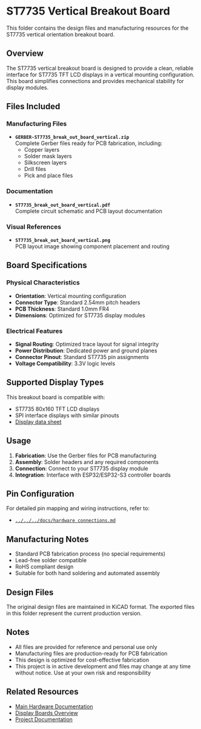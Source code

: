 # ST7735 Vertical Breakout Board

This folder contains the design files and manufacturing resources for the ST7735 vertical orientation breakout board.

## Overview

The ST7735 vertical breakout board is designed to provide a clean, reliable interface for ST7735 TFT LCD displays in a vertical mounting configuration. This board simplifies connections and provides mechanical stability for display modules.

## Files Included

### Manufacturing Files

- **`GERBER-ST7735_break_out_board_vertical.zip`**  
  Complete Gerber files ready for PCB fabrication, including:
  - Copper layers
  - Solder mask layers
  - Silkscreen layers
  - Drill files
  - Pick and place files

### Documentation

- **`ST7735_break_out_board_vertical.pdf`**  
  Complete circuit schematic and PCB layout documentation

### Visual References

- **`ST7735_break_out_board_vertical.png`**  
  PCB layout image showing component placement and routing

## Board Specifications

### Physical Characteristics

- **Orientation**: Vertical mounting configuration
- **Connector Type**: Standard 2.54mm pitch headers
- **PCB Thickness**: Standard 1.0mm FR4
- **Dimensions**: Optimized for ST7735 display modules

### Electrical Features

- **Signal Routing**: Optimized trace layout for signal integrity
- **Power Distribution**: Dedicated power and ground planes
- **Connector Pinout**: Standard ST7735 pin assignments
- **Voltage Compatibility**: 3.3V logic levels

## Supported Display Types

This breakout board is compatible with:

- ST7735 80x160 TFT LCD displays
- SPI interface displays with similar pinouts
- [Display data sheet](Newvisio-N096-1608TBBIG11-H13_C2890616.pdf)

## Usage

1. **Fabrication**: Use the Gerber files for PCB manufacturing
2. **Assembly**: Solder headers and any required components
3. **Connection**: Connect to your ST7735 display module
4. **Integration**: Interface with ESP32/ESP32-S3 controller boards

## Pin Configuration

For detailed pin mapping and wiring instructions, refer to:

- [`../../../docs/hardware connections.md`](../../../docs/hardware%20connections.md)

## Manufacturing Notes

- Standard PCB fabrication process (no special requirements)
- Lead-free solder compatible
- RoHS compliant design
- Suitable for both hand soldering and automated assembly

## Design Files

The original design files are maintained in KiCAD format. The exported files in this folder represent the current production version.

## Notes

- All files are provided for reference and personal use only
- Manufacturing files are production-ready for PCB fabrication
- This design is optimized for cost-effective fabrication
- This project is in active development and files may change at any time without notice. Use at your own risk and responsibility

## Related Resources

- [Main Hardware Documentation](../../Readme.md)
- [Display Boards Overview](../Readme.md)
- [Project Documentation](../../../docs/)
